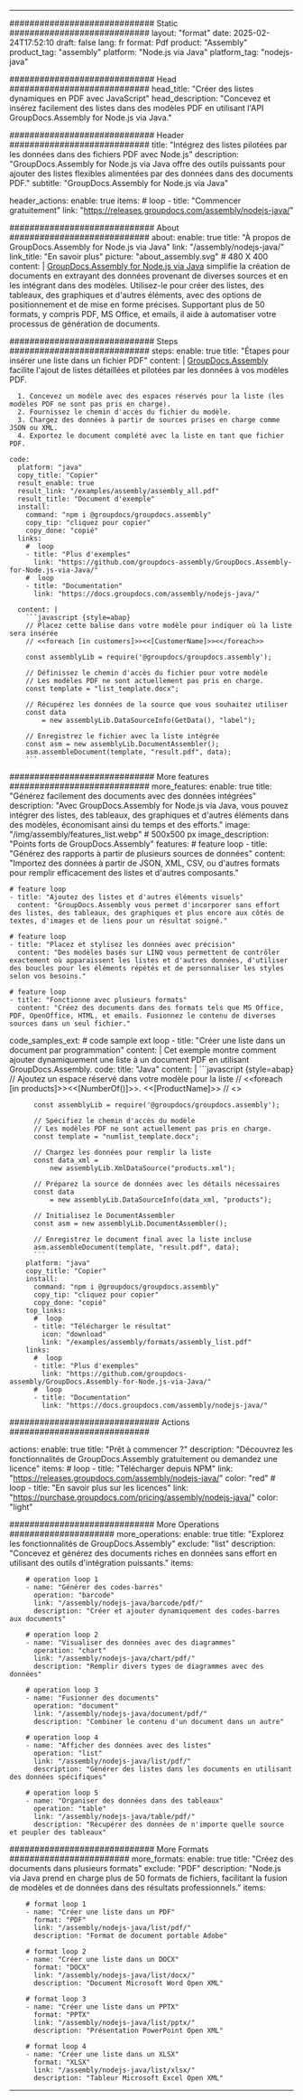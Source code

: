 



---
############################# Static ############################
layout: "format"
date:  2025-02-24T17:52:10
draft: false
lang: fr
format: Pdf
product: "Assembly"
product_tag: "assembly"
platform: "Node.js via Java"
platform_tag: "nodejs-java"

############################# Head ############################
head_title: "Créer des listes dynamiques en PDF avec JavaScript"
head_description: "Concevez et insérez facilement des listes dans des modèles PDF en utilisant l'API GroupDocs.Assembly for Node.js via Java."

############################# Header ############################
title: "Intégrez des listes pilotées par les données dans des fichiers PDF avec Node.js" 
description: "GroupDocs.Assembly for Node.js via Java offre des outils puissants pour ajouter des listes flexibles alimentées par des données dans des documents PDF."
subtitle: "GroupDocs.Assembly for Node.js via Java" 

header_actions:
  enable: true
  items:
    #  loop
    - title: "Commencer gratuitement"
      link: "https://releases.groupdocs.com/assembly/nodejs-java/"
      
############################# About ############################
about:
    enable: true
    title: "À propos de GroupDocs.Assembly for Node.js via Java"
    link: "/assembly/nodejs-java/"
    link_title: "En savoir plus"
    picture: "about_assembly.svg" # 480 X 400
    content: |
       [GroupDocs.Assembly for Node.js via Java](/assembly/nodejs-java/) simplifie la création de documents en extrayant des données provenant de diverses sources et en les intégrant dans des modèles. Utilisez-le pour créer des listes, des tableaux, des graphiques et d'autres éléments, avec des options de positionnement et de mise en forme précises. Supportant plus de 50 formats, y compris PDF, MS Office, et emails, il aide à automatiser votre processus de génération de documents.

############################# Steps ############################
steps:
    enable: true
    title: "Étapes pour insérer une liste dans un fichier PDF"
    content: |
      [GroupDocs.Assembly](/assembly/nodejs-java/) facilite l'ajout de listes détaillées et pilotées par les données à vos modèles PDF.
      
      1. Concevez un modèle avec des espaces réservés pour la liste (les modèles PDF ne sont pas pris en charge).
      2. Fournissez le chemin d'accès du fichier du modèle.
      3. Chargez des données à partir de sources prises en charge comme JSON ou XML.
      4. Exportez le document complété avec la liste en tant que fichier PDF.
   
    code:
      platform: "java"
      copy_title: "Copier"
      result_enable: true
      result_link: "/examples/assembly/assembly_all.pdf"
      result_title: "Document d'exemple"
      install:
        command: "npm i @groupdocs/groupdocs.assembly"
        copy_tip: "cliquez pour copier"
        copy_done: "copié"
      links:
        #  loop
        - title: "Plus d'exemples"
          link: "https://github.com/groupdocs-assembly/GroupDocs.Assembly-for-Node.js-via-Java/"
        #  loop
        - title: "Documentation"
          link: "https://docs.groupdocs.com/assembly/nodejs-java/"
          
      content: |
        ```javascript {style=abap}
        // Placez cette balise dans votre modèle pour indiquer où la liste sera insérée
        // <<foreach [in customers]>><<[CustomerName]>><</foreach>>
    
        const assemblyLib = require('@groupdocs/groupdocs.assembly');

        // Définissez le chemin d'accès du fichier pour votre modèle
        // Les modèles PDF ne sont actuellement pas pris en charge.
        const template = "list_template.docx";

        // Récupérez les données de la source que vous souhaitez utiliser
        const data 
            = new assemblyLib.DataSourceInfo(GetData(), "label");

        // Enregistrez le fichier avec la liste intégrée
        const asm = new assemblyLib.DocumentAssembler();
        asm.assembleDocument(template, "result.pdf", data);
        ```           

############################# More features ############################
more_features:
  enable: true
  title: "Générez facilement des documents avec des données intégrées"
  description: "Avec GroupDocs.Assembly for Node.js via Java, vous pouvez intégrer des listes, des tableaux, des graphiques et d'autres éléments dans des modèles, économisant ainsi du temps et des efforts."
  image: "/img/assembly/features_list.webp" # 500x500 px
  image_description: "Points forts de GroupDocs.Assembly"
  features:
    # feature loop
    - title: "Générez des rapports à partir de plusieurs sources de données"
      content: "Importez des données à partir de JSON, XML, CSV, ou d'autres formats pour remplir efficacement des listes et d'autres composants."

    # feature loop
    - title: "Ajoutez des listes et d'autres éléments visuels"
      content: "GroupDocs.Assembly vous permet d'incorporer sans effort des listes, des tableaux, des graphiques et plus encore aux côtés de textes, d'images et de liens pour un résultat soigné."

    # feature loop
    - title: "Placez et stylisez les données avec précision"
      content: "Des modèles basés sur LINQ vous permettent de contrôler exactement où apparaissent les listes et d'autres données, d'utiliser des boucles pour les éléments répétés et de personnaliser les styles selon vos besoins."

    # feature loop
    - title: "Fonctionne avec plusieurs formats"
      content: "Créez des documents dans des formats tels que MS Office, PDF, OpenOffice, HTML, et emails. Fusionnez le contenu de diverses sources dans un seul fichier."
      
  code_samples_ext:
    # code sample ext loop
    - title: "Créer une liste dans un document par programmation"
      content: |
        Cet exemple montre comment ajouter dynamiquement une liste à un document PDF en utilisant GroupDocs.Assembly.
      code:
        title: "Java"
        content: |
          ```javascript {style=abap}
          // Ajoutez un espace réservé dans votre modèle pour la liste
          // <<foreach [in products]>><<[NumberOf()]>>. <<[ProductName]>>
          // <</foreach>>
          
          const assemblyLib = require('@groupdocs/groupdocs.assembly');

          // Spécifiez le chemin d'accès du modèle
          // Les modèles PDF ne sont actuellement pas pris en charge.
          const template = "numlist_template.docx";

          // Chargez les données pour remplir la liste
          const data_xml =
              new assemblyLib.XmlDataSource("products.xml");

          // Préparez la source de données avec les détails nécessaires
          const data 
              = new assemblyLib.DataSourceInfo(data_xml, "products");

          // Initialisez le DocumentAssembler
          const asm = new assemblyLib.DocumentAssembler();

          // Enregistrez le document final avec la liste incluse
          asm.assembleDocument(template, "result.pdf", data);
          ```
        platform: "java"
        copy_title: "Copier"
        install:
          command: "npm i @groupdocs/groupdocs.assembly"
          copy_tip: "cliquez pour copier"
          copy_done: "copié"
        top_links:
          #  loop
          - title: "Télécharger le résultat"
            icon: "download"
            link: "/examples/assembly/formats/assembly_list.pdf"
        links:
          #  loop
          - title: "Plus d'exemples"
            link: "https://github.com/groupdocs-assembly/GroupDocs.Assembly-for-Node.js-via-Java/"
          #  loop
          - title: "Documentation"
            link: "https://docs.groupdocs.com/assembly/nodejs-java/"
            

            


############################## Actions ############################

actions:
  enable: true
  title: "Prêt à commencer ?"
  description: "Découvrez les fonctionnalités de GroupDocs.Assembly gratuitement ou demandez une licence"
  items:
    #  loop
    - title: "Télécharger depuis NPM"
      link: "https://releases.groupdocs.com/assembly/nodejs-java/"
      color: "red"
        #  loop
    - title: "En savoir plus sur les licences"
      link: "https://purchase.groupdocs.com/pricing/assembly/nodejs-java/"
      color: "light"


############################# More Operations #####################
more_operations:
    enable: true
    title: "Explorez les fonctionnalités de GroupDocs.Assembly"
    exclude: "list"
    description: "Concevez et générez des documents riches en données sans effort en utilisant des outils d'intégration puissants."
    items: 
          
        # operation loop 1
        - name: "Générer des codes-barres"
          operation: "barcode"
          link: "/assembly/nodejs-java/barcode/pdf/"
          description: "Créer et ajouter dynamiquement des codes-barres aux documents"

        # operation loop 2
        - name: "Visualiser des données avec des diagrammes"
          operation: "chart"
          link: "/assembly/nodejs-java/chart/pdf/"
          description: "Remplir divers types de diagrammes avec des données"

        # operation loop 3
        - name: "Fusionner des documents"
          operation: "document"
          link: "/assembly/nodejs-java/document/pdf/"
          description: "Combiner le contenu d'un document dans un autre"

        # operation loop 4
        - name: "Afficher des données avec des listes"
          operation: "list"
          link: "/assembly/nodejs-java/list/pdf/"
          description: "Générer des listes dans les documents en utilisant des données spécifiques"

        # operation loop 5
        - name: "Organiser des données dans des tableaux"
          operation: "table"
          link: "/assembly/nodejs-java/table/pdf/"
          description: "Récupérer des données de n'importe quelle source et peupler des tableaux"
         
          
############################# More Formats ########################
more_formats:
    enable: true
    title: "Créez des documents dans plusieurs formats"
    exclude: "PDF"
    description: "Node.js via Java prend en charge plus de 50 formats de fichiers, facilitant la fusion de modèles et de données dans des résultats professionnels."
    items: 
          
        # format loop 1
        - name: "Créer une liste dans un PDF"
          format: "PDF"
          link: "/assembly/nodejs-java/list/pdf/"
          description: "Format de document portable Adobe"
          
        # format loop 2
        - name: "Créer une liste dans un DOCX"
          format: "DOCX"
          link: "/assembly/nodejs-java/list/docx/"
          description: "Document Microsoft Word Open XML"
          
        # format loop 3
        - name: "Créer une liste dans un PPTX"
          format: "PPTX"
          link: "/assembly/nodejs-java/list/pptx/"
          description: "Présentation PowerPoint Open XML"
          
        # format loop 4
        - name: "Créer une liste dans un XLSX"
          format: "XLSX"
          link: "/assembly/nodejs-java/list/xlsx/"
          description: "Tableur Microsoft Excel Open XML"


          

---